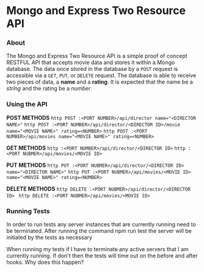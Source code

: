 # Mongo and Express Two Resource API
### About
The Mongo and Express Two Resource API is a simple proof of concept RESTFUL API that accepts movie data and stores it within a Mongo database. The data once stored in the database by a `POST` request is accessible via a `GET`, `PUT`, or `DELETE` request. The database is able to receive two pieces of data, a **name** and a **rating**. It is expected that the name be a _string_ and the rating be a _number_.

### Using the API
**POST METHODS**
`http POST :<PORT NUMBER>/api/director name="<DIRECTOR NAME>"`
`http POST :<PORT NUMBER>/api/director/<DIRECTOR ID>/movie name="<MOVIE NAME>" rating=<NUMBER>`
`http POST :<PORT NUMBER>/api/movies name="<MOVIE NAME>" rating=<NUMBER>`

**GET METHODS**
`http :<PORT NUMBER>/api/director/<DIRECTOR ID>`
`http :<PORT NUBMER>/api/movies/<MOVIE ID>`

**PUT METHODS**
`http PUT :<PORT NUBMER>/api/director/<DIRECTOR ID>  name="<DIRECTOR NAME>"`
`http PUT :<PORT NUBMER>/api/movies/<MOVIE ID> name="<MOVIE NAME>" rating=<NUMBER>`

**DELETE METHODS**
`http DELETE :<PORT NUBMER>/api/director/<DIRECTOR ID> `
`http DELETE :<PORT NUBMER>/api/movies/<MOVIE ID>`


### Running Tests
In order to run tests any server instances that are currently running need to be terminated. After running the command npm run test the server will be initiated by the tests as necessary

When running my tests if I have to terminate any active servers that I am currently running. If don't then the tests will time out on the before and after hooks. Why does this happen?
